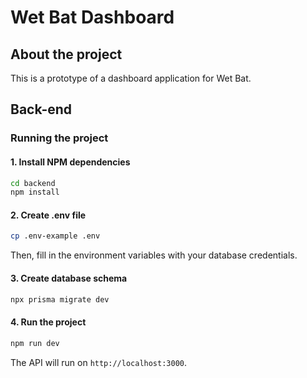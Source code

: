 # Wet Bat Dashboard

## About the project

This is a prototype of a dashboard application for Wet Bat.

## Back-end

### Running the project

#### 1. Install NPM dependencies

```sh
cd backend
npm install
```

#### 2. Create .env file

```sh
cp .env-example .env
```

Then, fill in the environment variables with your database credentials.

#### 3. Create database schema

```sh
npx prisma migrate dev
```

#### 4. Run the project

```sh
npm run dev
```

The API will run on `http://localhost:3000`.

